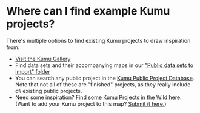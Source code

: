 # Where can I find example Kumu projects?

There's multiple options to find existing Kumu projects to draw inspiration from:&#x20;

* [Visit the Kumu Gallery](https://kumu.io/gallery)
* Find data sets and their accompanying maps in our ["Public data sets to import" folder](https://drive.google.com/drive/u/0/folders/1\_xoIFJ2snCcxta1Fw8AwrxWCe5YlKXCW)
* You can search any public project in the [Kumu Public Project Database](https://kumu.io/community). Note that not all of these are "finished" projects, as they really include _all_ existing public projects.&#x20;
* Need some inspiration? [Find some Kumu Projects in the Wild here](https://kumu.io/kumu/projects-in-the-wild#projects-in-the-wild). (Want to add your Kumu project to this map? [Submit it here.](https://form.typeform.com/to/aUUuSLnj))
